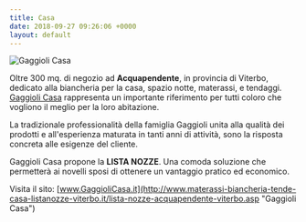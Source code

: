 ```yaml
---
title: Casa
date: 2018-09-27 09:26:06 +0000
layout: default
---
```


![Gaggioli Casa](img/casa/gaggioli-casa.jpg "Gaggioli Casa")

Oltre 300 mq. di negozio ad **Acquapendente**, in provincia di Viterbo, dedicato alla biancheria per la casa, spazio notte, materassi, e tendaggi. [Gaggioli Casa](http://www.materassi-biancheria-tende-casa-listanozze-viterbo.it/lista-nozze-acquapendente-viterbo.asp "Gaggioli Casa") rappresenta un importante riferimento per tutti coloro che vogliono il meglio per la loro abitazione.

La tradizionale professionalità della famiglia Gaggioli unita alla qualità dei prodotti e all'esperienza maturata in tanti anni di attività, sono la risposta concreta alle esigenze del cliente.

Gaggioli Casa propone la **LISTA NOZZE**. Una comoda soluzione che permetterà ai novelli sposi di ottenere un vantaggio pratico ed economico.

Visita il sito: [www.GaggioliCasa.it](http://www.materassi-biancheria-tende-casa-listanozze-viterbo.it/lista-nozze-acquapendente-viterbo.asp "Gaggioli Casa")

